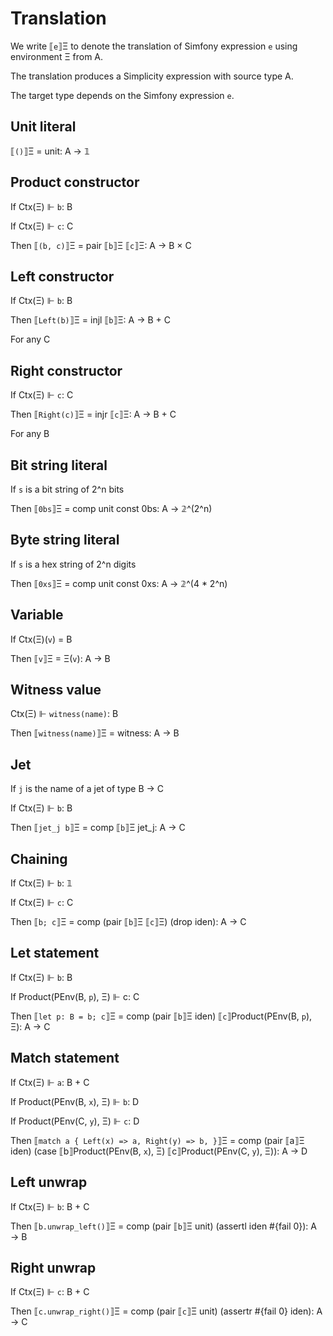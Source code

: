 # Translation

We write ⟦`e`⟧Ξ to denote the translation of Simfony expression `e` using environment Ξ from A.

The translation produces a Simplicity expression with source type A.

The target type depends on the Simfony expression `e`.

## Unit literal

⟦`()`⟧Ξ = unit: A → 𝟙

## Product constructor

If Ctx(Ξ) ⊩ `b`: B

If Ctx(Ξ) ⊩ `c`: C

Then ⟦`(b, c)`⟧Ξ = pair ⟦`b`⟧Ξ ⟦`c`⟧Ξ: A → B × C

## Left constructor

If Ctx(Ξ) ⊩ `b`: B

Then ⟦`Left(b)`⟧Ξ = injl ⟦`b`⟧Ξ: A → B + C

For any C

## Right constructor

If Ctx(Ξ) ⊩ `c`: C

Then ⟦`Right(c)`⟧Ξ = injr ⟦`c`⟧Ξ: A → B + C

For any B

## Bit string literal

If `s` is a bit string of 2^n bits

Then ⟦`0bs`⟧Ξ = comp unit const 0bs: A → 𝟚^(2^n)

## Byte string literal

If `s` is a hex string of 2^n digits

Then ⟦`0xs`⟧Ξ = comp unit const 0xs: A → 𝟚^(4 * 2^n)

## Variable

If Ctx(Ξ)(`v`) = B

Then ⟦`v`⟧Ξ = Ξ(`v`): A → B

## Witness value

Ctx(Ξ) ⊩ `witness(name)`: B

Then ⟦`witness(name)`⟧Ξ = witness: A → B

## Jet

If `j` is the name of a jet of type B → C

If Ctx(Ξ) ⊩ `b`: B

Then ⟦`jet_j b`⟧Ξ = comp ⟦`b`⟧Ξ jet_j: A → C

## Chaining

If Ctx(Ξ) ⊩ `b`: 𝟙

If Ctx(Ξ) ⊩ `c`: C

Then ⟦`b; c`⟧Ξ = comp (pair ⟦`b`⟧Ξ ⟦`c`⟧Ξ) (drop iden): A → C

## Let statement

If Ctx(Ξ) ⊩ `b`: B

If Product(PEnv(B, `p`), Ξ) ⊩ c: C

Then ⟦`let p: B = b; c`⟧Ξ = comp (pair ⟦`b`⟧Ξ iden) ⟦`c`⟧Product(PEnv(B, `p`), Ξ): A → C

## Match statement

If Ctx(Ξ) ⊩ `a`: B + C

If Product(PEnv(B, `x`), Ξ) ⊩ `b`: D

If Product(PEnv(C, `y`), Ξ) ⊩ `c`: D

Then ⟦`match a { Left(x) => a, Right(y) => b, }`⟧Ξ = comp (pair ⟦a⟧Ξ iden) (case ⟦b⟧Product(PEnv(B, `x`), Ξ) ⟦c⟧Product(PEnv(C, `y`), Ξ)): A → D

## Left unwrap

If Ctx(Ξ) ⊩ `b`: B + C

Then ⟦`b.unwrap_left()`⟧Ξ = comp (pair ⟦`b`⟧Ξ unit) (assertl iden #{fail 0}): A → B

## Right unwrap

If Ctx(Ξ) ⊩ `c`: B + C

Then ⟦`c.unwrap_right()`⟧Ξ = comp (pair ⟦`c`⟧Ξ unit) (assertr #{fail 0} iden): A → C
